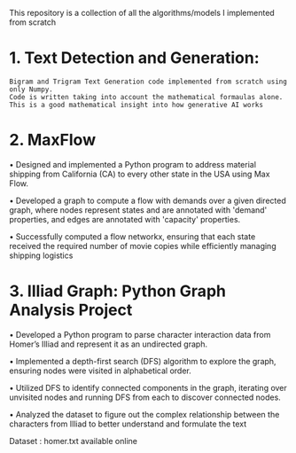 This repository is a collection of all the algorithms/models I implemented from scratch
# 1. Text Detection and Generation:
    Bigram and Trigram Text Generation code implemented from scratch using only Numpy.
    Code is written taking into account the mathematical formaulas alone.
    This is a good mathematical insight into how generative AI works
# 2. MaxFlow
•	Designed and implemented a Python program to address material shipping from California (CA) to every other state in the USA using Max Flow.

•	 Developed a graph to compute a flow with demands over a given directed graph, where nodes represent states and are annotated with 'demand' properties, and edges are annotated with 'capacity' properties.

• Successfully computed a flow networkx, ensuring that each state received the required number of movie copies while efficiently managing shipping logistics

# 3. Illiad Graph: Python Graph Analysis Project

• Developed a Python program to parse character interaction data from Homer’s Illiad and represent it as an undirected graph.

•	Implemented a depth-first search (DFS) algorithm to explore the graph, ensuring nodes were visited in alphabetical order.

•	Utilized DFS to identify connected components in the graph, iterating over unvisited nodes and running DFS from each to discover connected nodes.

• Analyzed the dataset to figure out the complex relationship between the characters from Illiad to better understand and formulate the text

Dataset : homer.txt available online

